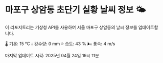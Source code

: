 
# 마포구 상암동 초단기 실황 날씨 정보 🌤️

이 리포지토리는 기상청 API를 사용하여 서울 마포구 상암동의 날씨 정보를 업데이트합니다. 

🌡️ 기온: 15 ℃
💧 강수량: 0 mm
💦 습도: 43 %
🌬️ 풍속: 4 m/s

마지막 업데이트 시각: 2025년 04월 24일 19시 11분    
